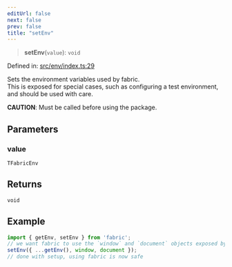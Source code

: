 ```yaml
---
editUrl: false
next: false
prev: false
title: "setEnv"
---
```


> **setEnv**(`value`): `void`

Defined in: [src/env/index.ts:29](https://github.com/fabricjs/fabric.js/blob/b4f67b1cfd353d0e2763b168e07bce6b67895452/src/env/index.ts#L29)

Sets the environment variables used by fabric.\
This is exposed for special cases, such as configuring a test environment, and should be used with care.

**CAUTION**: Must be called before using the package.

## Parameters

### value

`TFabricEnv`

## Returns

`void`

## Example

```ts
import { getEnv, setEnv } from 'fabric';
// we want fabric to use the `window` and `document` objects exposed by the environment we are running in.
setEnv({ ...getEnv(), window, document });
// done with setup, using fabric is now safe
```
